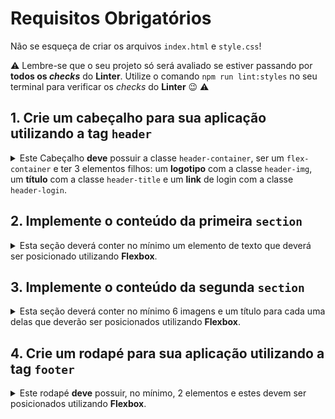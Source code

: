 # Requisitos Obrigatórios

Não se esqueça de criar os arquivos `index.html` e `style.css`!

⚠️ Lembre-se que o seu projeto só será avaliado se estiver passando por **todos os _checks_** do **Linter**. Utilize o comando `npm run lint:styles` no seu terminal para verificar os _checks_ do **Linter** 😉 ⚠️

## 1. Crie um cabeçalho para sua aplicação utilizando a tag `header`

<details>

<summary> Este Cabeçalho <strong>deve</strong> possuir a classe <code>header-container</code>, ser um <code>flex-container</code> e ter 3 elementos filhos: um <strong>logotipo</strong> com a classe <code>header-img</code>, um <strong>título</strong> com a classe <code>header-title</code> e um <strong>link</strong> de login com a classe <code>header-login</code>. </code>
</summary><br/>

- Observe o exemplo abaixo:

  ![exemplo](./images/trybe-tech-gallery-header.jpeg)

**O que será testado:**

- Se existe um cabeçalho na página;
- Se o cabeçalho tem a classe `header-container`;
- Se o cabeçalho é um elemento flex container;
- Se existem três elementos filhos;
- Se existe um elemento `img` com a classe `header-img`;
- Se existe um elemento `h1` com a classe `header-title`;
- Se existe um elemento `a` com a classe `header-login`;
- Se o elemento com a classe `header-title` está no meio do cabeçalho;

</details>

## 2. Implemente o conteúdo da primeira `section`

<details>

<summary> Esta seção deverá conter no mínimo um elemento de texto que deverá ser posicionado utilizando <strong>Flexbox</strong>. </code>
</summary><br/>

- O posicionamento deve ser feito de acordo com o exemplo abaixo:

  ![exemplo](./images/trybe-tech-gallery-text.jpeg)

**O que será testado:**

- Se existe uma section com a classe `text-section` na página;
- Se a section é um elemento flex container;
- Se a section tem, no mínimo, um elemento de texto;
- Se o elemento filho é uma tag `p`;

</details>

## 3. Implemente o conteúdo da segunda `section`

<details>

<summary> Esta seção deverá conter no mínimo 6 imagens e um título para cada uma delas que deverão ser posicionados utilizando <strong>Flexbox</strong>. </code>
</summary><br/>

- O posicionamento deve ser feito de acordo com o exemplo abaixo:

  ![exemplo](./images/trybe-tech-gallery-cards.jpeg)

- Sinta-se livre para usar a imaginação e selecionar as imagens que preferir, só não esqueça de seguir a estrutura de posicionamento proposta.

**O que será testado:**

- Se existe uma section com a classe `gallery` na página;
- Se a section é um elemento flex container;
- Se a section tem, no mínimo, seis elementos filhos (cards com imagens e texto);
- Se cada card é uma section e possui a classe `gallery-card` na página;
- Se cada card tem uma tag `h4` com o respectivo título;
- Se cada card tem uma tag `img` com a respectiva imagem;

</details>

## 4. Crie um rodapé para sua aplicação utilizando a tag `footer`

<details>

<summary> Este rodapé <strong>deve</strong> possuir, no mínimo, 2 elementos e estes devem ser posicionados utilizando <strong>Flexbox</strong>. </code>
</summary><br/>

- Observe o exemplo abaixo:

  ![exemplo](./images/trybe-tech-gallery-footer.jpeg)

- Você pode fazer com que as imagens redirecionem a pessoa usuária para suas redes sociais.

**O que será testado:**

- Se existe um rodapé na página;
- Se o rodapé tem a classe `footer-container`;
- Se o rodapé é um elemento flex container;
- Se existem, no mínimo, dois elementos filhos;
- Se o elemento `img` com o logo do instagram tem a classe `social-instagram` e possui o atributo src apontando para `./images/instagram-logo.png`;
- Se o elemento `img` com o logo do linkedin tem a classe `social-linkedin` e possui o atributo src apontando para `./images/linked-in-logo.png`

<details>
  <summary>De olho na dica 👀</summary>
  Você pode colocar uma tag <code>img</code> dentro de uma tag <code>a</code>, dessa forma você consegue transformar suas imagens em links clickáveis.
</details>

</details>
